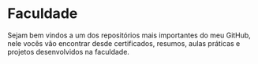 # Faculdade
Sejam bem vindos a um dos repositórios mais importantes do meu GitHub, nele vocês vão encontrar desde certificados, resumos, aulas práticas e projetos desenvolvidos na faculdade.
